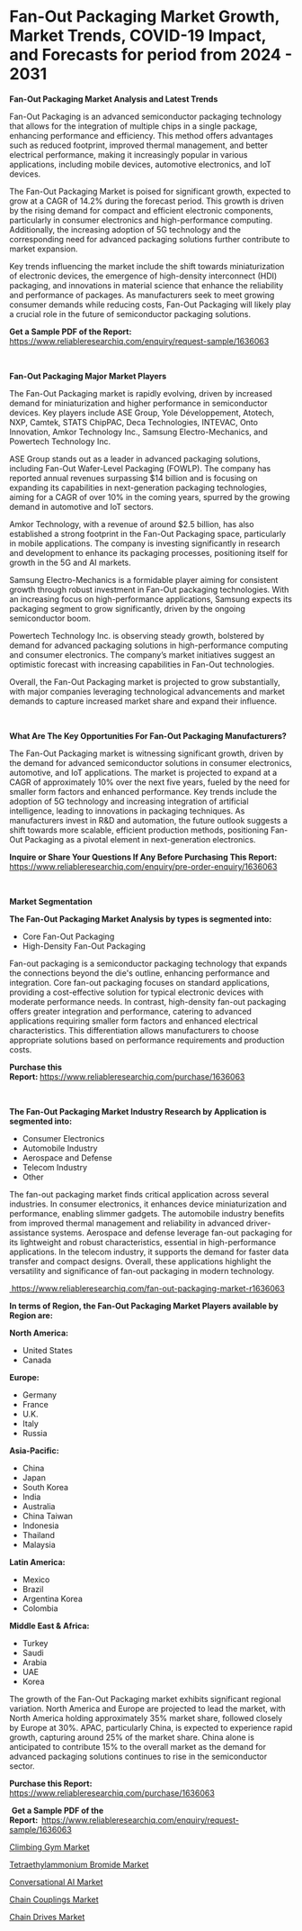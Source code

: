 <p><h1>Fan-Out Packaging Market Growth, Market Trends, COVID-19 Impact, and Forecasts for period from 2024 - 2031</h1></p><p><strong>Fan-Out Packaging Market Analysis and Latest Trends</strong></p>
<p><p>Fan-Out Packaging is an advanced semiconductor packaging technology that allows for the integration of multiple chips in a single package, enhancing performance and efficiency. This method offers advantages such as reduced footprint, improved thermal management, and better electrical performance, making it increasingly popular in various applications, including mobile devices, automotive electronics, and IoT devices.</p><p>The Fan-Out Packaging Market is poised for significant growth, expected to grow at a CAGR of 14.2% during the forecast period. This growth is driven by the rising demand for compact and efficient electronic components, particularly in consumer electronics and high-performance computing. Additionally, the increasing adoption of 5G technology and the corresponding need for advanced packaging solutions further contribute to market expansion.</p><p>Key trends influencing the market include the shift towards miniaturization of electronic devices, the emergence of high-density interconnect (HDI) packaging, and innovations in material science that enhance the reliability and performance of packages. As manufacturers seek to meet growing consumer demands while reducing costs, Fan-Out Packaging will likely play a crucial role in the future of semiconductor packaging solutions.</p></p>
<p><strong>Get a Sample PDF of the Report:&nbsp;</strong> <a href="https://www.reliableresearchiq.com/enquiry/request-sample/1636063?utm_campaign=1136&utm_medium=2&utm_source=Github&utm_content=ia&utm_term=11102024&utm_id=fan-out-packaging">https://www.reliableresearchiq.com/enquiry/request-sample/1636063</a></p>
<p>&nbsp;</p>
<p><strong>Fan-Out Packaging Major Market Players</strong></p>
<p><p>The Fan-Out Packaging market is rapidly evolving, driven by increased demand for miniaturization and higher performance in semiconductor devices. Key players include ASE Group, Yole Développement, Atotech, NXP, Camtek, STATS ChipPAC, Deca Technologies, INTEVAC, Onto Innovation, Amkor Technology Inc., Samsung Electro-Mechanics, and Powertech Technology Inc.</p><p>ASE Group stands out as a leader in advanced packaging solutions, including Fan-Out Wafer-Level Packaging (FOWLP). The company has reported annual revenues surpassing $14 billion and is focusing on expanding its capabilities in next-generation packaging technologies, aiming for a CAGR of over 10% in the coming years, spurred by the growing demand in automotive and IoT sectors.</p><p>Amkor Technology, with a revenue of around $2.5 billion, has also established a strong footprint in the Fan-Out Packaging space, particularly in mobile applications. The company is investing significantly in research and development to enhance its packaging processes, positioning itself for growth in the 5G and AI markets.</p><p>Samsung Electro-Mechanics is a formidable player aiming for consistent growth through robust investment in Fan-Out packaging technologies. With an increasing focus on high-performance applications, Samsung expects its packaging segment to grow significantly, driven by the ongoing semiconductor boom.</p><p>Powertech Technology Inc. is observing steady growth, bolstered by demand for advanced packaging solutions in high-performance computing and consumer electronics. The company’s market initiatives suggest an optimistic forecast with increasing capabilities in Fan-Out technologies.</p><p>Overall, the Fan-Out Packaging market is projected to grow substantially, with major companies leveraging technological advancements and market demands to capture increased market share and expand their influence.</p></p>
<p>&nbsp;</p>
<p><strong>What Are The Key Opportunities For Fan-Out Packaging Manufacturers?</strong></p>
<p><p>The Fan-Out Packaging market is witnessing significant growth, driven by the demand for advanced semiconductor solutions in consumer electronics, automotive, and IoT applications. The market is projected to expand at a CAGR of approximately 10% over the next five years, fueled by the need for smaller form factors and enhanced performance. Key trends include the adoption of 5G technology and increasing integration of artificial intelligence, leading to innovations in packaging techniques. As manufacturers invest in R&D and automation, the future outlook suggests a shift towards more scalable, efficient production methods, positioning Fan-Out Packaging as a pivotal element in next-generation electronics.</p></p>
<p><strong>Inquire or Share Your Questions If Any Before Purchasing This Report:</strong> <a href="https://www.reliableresearchiq.com/enquiry/pre-order-enquiry/1636063?utm_campaign=1136&utm_medium=2&utm_source=Github&utm_content=ia&utm_term=11102024&utm_id=fan-out-packaging">https://www.reliableresearchiq.com/enquiry/pre-order-enquiry/1636063</a></p>
<p>&nbsp;</p>
<p><strong>Market Segmentation</strong></p>
<p><strong>The Fan-Out Packaging Market Analysis by types is segmented into:</strong></p>
<p><ul><li>Core Fan-Out Packaging</li><li>High-Density Fan-Out Packaging</li></ul></p>
<p><p>Fan-out packaging is a semiconductor packaging technology that expands the connections beyond the die's outline, enhancing performance and integration. Core fan-out packaging focuses on standard applications, providing a cost-effective solution for typical electronic devices with moderate performance needs. In contrast, high-density fan-out packaging offers greater integration and performance, catering to advanced applications requiring smaller form factors and enhanced electrical characteristics. This differentiation allows manufacturers to choose appropriate solutions based on performance requirements and production costs.</p></p>
<p><strong>Purchase this Report:&nbsp;</strong><a href="https://www.reliableresearchiq.com/purchase/1636063?utm_campaign=1136&utm_medium=2&utm_source=Github&utm_content=ia&utm_term=11102024&utm_id=fan-out-packaging">https://www.reliableresearchiq.com/purchase/1636063</a></p>
<p>&nbsp;</p>
<p><strong>The Fan-Out Packaging Market Industry Research by Application is segmented into:</strong></p>
<p><ul><li>Consumer Electronics</li><li>Automobile Industry</li><li>Aerospace and Defense</li><li>Telecom Industry</li><li>Other</li></ul></p>
<p><p>The fan-out packaging market finds critical application across several industries. In consumer electronics, it enhances device miniaturization and performance, enabling slimmer gadgets. The automobile industry benefits from improved thermal management and reliability in advanced driver-assistance systems. Aerospace and defense leverage fan-out packaging for its lightweight and robust characteristics, essential in high-performance applications. In the telecom industry, it supports the demand for faster data transfer and compact designs. Overall, these applications highlight the versatility and significance of fan-out packaging in modern technology.</p></p>
<p><a href="https://www.reliableresearchiq.com/fan-out-packaging-market-r1636063?utm_campaign=1136&utm_medium=2&utm_source=Github&utm_content=ia&utm_term=11102024&utm_id=fan-out-packaging">&nbsp;https://www.reliableresearchiq.com/fan-out-packaging-market-r1636063</a></p>
<p><strong>In terms of Region, the Fan-Out Packaging Market Players available by Region are:</strong></p>
<p>
    <p> <strong> North America: </strong>
        <ul>
            <li>United States</li>
            <li>Canada</li>
        </ul>
        </p> 
    <p> <strong> Europe: </strong>
        <ul>
            <li>Germany</li>
            <li>France</li>
            <li>U.K.</li>
            <li>Italy</li>
            <li>Russia</li>
        </ul>
        </p> 
    <p> <strong> Asia-Pacific: </strong>
        <ul>
            <li>China</li>
            <li>Japan</li>
            <li>South Korea</li>
            <li>India</li>
            <li>Australia</li>
            <li>China Taiwan</li>
            <li>Indonesia</li>
            <li>Thailand</li>
            <li>Malaysia</li>
        </ul>
        </p> 
    <p> <strong> Latin America: </strong>
        <ul>
            <li>Mexico</li>
            <li>Brazil</li>
            <li>Argentina Korea</li>
            <li>Colombia</li>
        </ul>
        </p> 
    <p> <strong> Middle East & Africa: </strong>
        <ul>
            <li>Turkey</li>
            <li>Saudi</li>
            <li>Arabia</li>
            <li>UAE</li>
            <li>Korea</li>
        </ul>
    </p>
    </p>
<p><p>The growth of the Fan-Out Packaging market exhibits significant regional variation. North America and Europe are projected to lead the market, with North America holding approximately 35% market share, followed closely by Europe at 30%. APAC, particularly China, is expected to experience rapid growth, capturing around 25% of the market share. China alone is anticipated to contribute 15% to the overall market as the demand for advanced packaging solutions continues to rise in the semiconductor sector.</p></p>
<p><strong>Purchase this Report: </strong><a href="https://www.reliableresearchiq.com/purchase/1636063?utm_campaign=1136&utm_medium=2&utm_source=Github&utm_content=ia&utm_term=11102024&utm_id=fan-out-packaging">https://www.reliableresearchiq.com/purchase/1636063</a></p>
<p>&nbsp;<strong>Get a Sample PDF of the Report:&nbsp;&nbsp;</strong><a href="https://www.reliableresearchiq.com/enquiry/request-sample/1636063?utm_campaign=1136&utm_medium=2&utm_source=Github&utm_content=ia&utm_term=11102024&utm_id=fan-out-packaging">https://www.reliableresearchiq.com/enquiry/request-sample/1636063</a></p>
<p><strong></strong></p>
<p><p><a href="https://github.com/bansebnspene3/Market-Research-Report-List-1/blob/main/climbing-gym-market.md?utm_campaign=1136&utm_medium=2&utm_source=Github&utm_content=ia&utm_term=11102024&utm_id=fan-out-packaging">Climbing Gym Market</a></p><p><a href="https://www.linkedin.com/pulse/tetraethylammonium-bromide-market-global-insights-sales-nybde?utm_campaign=1136&utm_medium=2&utm_source=Github&utm_content=ia&utm_term=11102024&utm_id=fan-out-packaging">Tetraethylammonium Bromide Market</a></p><p><a href="https://github.com/bramarquesw0f/Market-Research-Report-List-1/blob/main/conversational-ai-market.md?utm_campaign=1136&utm_medium=2&utm_source=Github&utm_content=ia&utm_term=11102024&utm_id=fan-out-packaging">Conversational AI Market</a></p><p><a href="https://issuu.com/reportprime-2/docs/chain-couplings-market-size-2030.pp_bed9dbade0321a?utm_campaign=1136&utm_medium=2&utm_source=Github&utm_content=ia&utm_term=11102024&utm_id=fan-out-packaging">Chain Couplings Market</a></p><p><a href="https://issuu.com/reportprime-2/docs/chain-drives-market-size-2030.pptx_f56ecfab73c881?utm_campaign=1136&utm_medium=2&utm_source=Github&utm_content=ia&utm_term=11102024&utm_id=fan-out-packaging">Chain Drives Market</a></p></p>